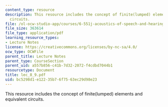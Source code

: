 ```yaml
---
content_type: resource
description: This resource includes the concept of finite(lumped) elements and equivalent
  circuits.
file: /ol-ocw-studio-app/courses/6-551j-acoustics-of-speech-and-hearing-fall-2004/bc5298d1e12235b76f7563ec29d98e23_lec_8_9.pdf
file_size: 363614
file_type: application/pdf
learning_resource_types:
- Lecture Notes
license: https://creativecommons.org/licenses/by-nc-sa/4.0/
ocw_type: OCWFile
parent_title: Lecture Notes
parent_type: CourseSection
parent_uid: a557b856-c41b-7d32-2072-f4cdbd7044b1
resourcetype: Document
title: lec_8_9.pdf
uid: bc5298d1-e122-35b7-6f75-63ec29d98e23
---
```

This resource includes the concept of finite(lumped) elements and equivalent circuits.